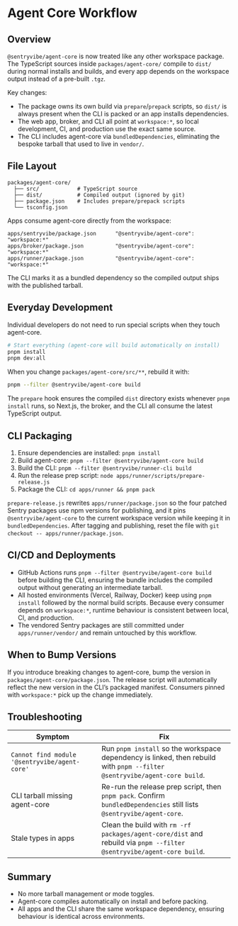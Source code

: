 # Agent Core Workflow

## Overview

`@sentryvibe/agent-core` is now treated like any other workspace package. The TypeScript sources inside `packages/agent-core/` compile to `dist/` during normal installs and builds, and every app depends on the workspace output instead of a pre-built `.tgz`.

Key changes:

- The package owns its own build via `prepare`/`prepack` scripts, so `dist/` is always present when the CLI is packed or an app installs dependencies.
- The web app, broker, and CLI all point at `workspace:*`, so local development, CI, and production use the exact same source.
- The CLI includes agent-core via `bundledDependencies`, eliminating the bespoke tarball that used to live in `vendor/`.

## File Layout

```
packages/agent-core/
  ├── src/            # TypeScript source
  ├── dist/           # Compiled output (ignored by git)
  ├── package.json    # Includes prepare/prepack scripts
  └── tsconfig.json
```

Apps consume agent-core directly from the workspace:

```
apps/sentryvibe/package.json      "@sentryvibe/agent-core": "workspace:*"
apps/broker/package.json          "@sentryvibe/agent-core": "workspace:*"
apps/runner/package.json          "@sentryvibe/agent-core": "workspace:*"
```

The CLI marks it as a bundled dependency so the compiled output ships with the published tarball.

## Everyday Development

Individual developers do not need to run special scripts when they touch agent-core.

```bash
# Start everything (agent-core will build automatically on install)
pnpm install
pnpm dev:all
```

When you change `packages/agent-core/src/**`, rebuild it with:

```bash
pnpm --filter @sentryvibe/agent-core build
```

The `prepare` hook ensures the compiled `dist` directory exists whenever `pnpm install` runs, so Next.js, the broker, and the CLI all consume the latest TypeScript output.

## CLI Packaging

1. Ensure dependencies are installed: `pnpm install`
2. Build agent-core: `pnpm --filter @sentryvibe/agent-core build`
3. Build the CLI: `pnpm --filter @sentryvibe/runner-cli build`
4. Run the release prep script: `node apps/runner/scripts/prepare-release.js`
5. Package the CLI: `cd apps/runner && pnpm pack`

`prepare-release.js` rewrites `apps/runner/package.json` so the four patched Sentry packages use npm versions for publishing, and it pins `@sentryvibe/agent-core` to the current workspace version while keeping it in `bundledDependencies`. After tagging and publishing, reset the file with `git checkout -- apps/runner/package.json`.

## CI/CD and Deployments

- GitHub Actions runs `pnpm --filter @sentryvibe/agent-core build` before building the CLI, ensuring the bundle includes the compiled output without generating an intermediate tarball.
- All hosted environments (Vercel, Railway, Docker) keep using `pnpm install` followed by the normal build scripts. Because every consumer depends on `workspace:*`, runtime behaviour is consistent between local, CI, and production.
- The vendored Sentry packages are still committed under `apps/runner/vendor/` and remain untouched by this workflow.

## When to Bump Versions

If you introduce breaking changes to agent-core, bump the version in `packages/agent-core/package.json`. The release script will automatically reflect the new version in the CLI’s packaged manifest. Consumers pinned with `workspace:*` pick up the change immediately.

## Troubleshooting

| Symptom | Fix |
| ------- | --- |
| `Cannot find module '@sentryvibe/agent-core'` | Run `pnpm install` so the workspace dependency is linked, then rebuild with `pnpm --filter @sentryvibe/agent-core build`. |
| CLI tarball missing agent-core | Re-run the release prep script, then `pnpm pack`. Confirm `bundledDependencies` still lists `@sentryvibe/agent-core`. |
| Stale types in apps | Clean the build with `rm -rf packages/agent-core/dist` and rebuild via `pnpm --filter @sentryvibe/agent-core build`. |

## Summary

- No more tarball management or mode toggles.
- Agent-core compiles automatically on install and before packing.
- All apps and the CLI share the same workspace dependency, ensuring behaviour is identical across environments.

